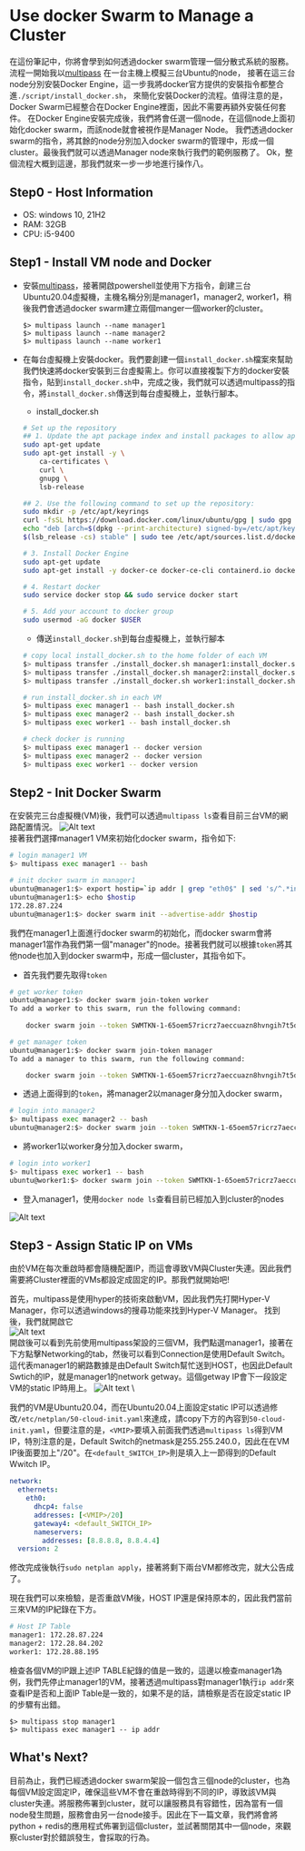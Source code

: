# Use docker Swarm to Manage a Cluster

在這份筆記中，你將會學到如何透過docker swarm管理一個分散式系統的服務。流程一開始我以[multipass](https://multipass.run/) 在一台主機上模擬三台Ubuntu的node，
接著在這三台node分別安裝Docker Engine，這一步我將docker官方提供的安裝指令都整合進`./script/install_docker.sh`， 
來簡化安裝Docker的流程。值得注意的是，Docker Swarm已經整合在Docker Engine裡面，因此不需要再額外安裝任何套件。
在Docker Engine安裝完成後，我們將會任選一個node，在這個node上面初始化docker swarm，而該node就會被視作是Manager Node。
我們透過docker swarm的指令，將其餘的node分別加入docker swarm的管理中，形成一個cluster。最後我們就可以透過Manager node來執行我們的範例服務了。
Ok，整個流程大概到這邊，那我們就來一步一步地進行操作八。

## Step0 - Host Information
- OS: windows 10, 21H2
- RAM: 32GB
- CPU: i5-9400

## Step1 - Install VM node and Docker
- 安裝[multipass](https://multipass.run/)，接著開啟powershell並使用下方指令，創建三台Ubuntu20.04虛擬機，主機名稱分別是manager1，manager2, worker1，稍後我們會透過docker swarm建立兩個manger一個worker的cluster。
    ```
    $> multipass launch --name manager1
    $> multipass launch --name manager2
    $> multipass launch --name worker1
    ```


- 在每台虛擬機上安裝docker。我們要創建一個`install_docker.sh`檔案來幫助我們快速將docker安裝到三台虛擬需上。你可以直接複製下方的docker安裝指令，貼到`install_docker.sh`中，完成之後，我們就可以透過multipass的指令，將`install_docker.sh`傳送到每台虛擬機上，並執行腳本。
    - install_docker.sh
    ```bash
    # Set up the repository
    ## 1. Update the apt package index and install packages to allow apt to use a repository over HTTPS:
    sudo apt-get update
    sudo apt-get install -y \
        ca-certificates \
        curl \
        gnupg \
        lsb-release

    ## 2. Use the following command to set up the repository:
    sudo mkdir -p /etc/apt/keyrings
    curl -fsSL https://download.docker.com/linux/ubuntu/gpg | sudo gpg --dearmor -o /etc/apt/keyrings/docker.gpg
    echo "deb [arch=$(dpkg --print-architecture) signed-by=/etc/apt/keyrings/docker.gpg] https://download.docker.com/linux/ubuntu \
    $(lsb_release -cs) stable" | sudo tee /etc/apt/sources.list.d/docker.list > /dev/null

    # 3. Install Docker Engine
    sudo apt-get update
    sudo apt-get install -y docker-ce docker-ce-cli containerd.io docker-compose-plugin

    # 4. Restart docker
    sudo service docker stop && sudo service docker start

    # 5. Add your account to docker group
    sudo usermod -aG docker $USER
    ```
    - 傳送`install_docker.sh`到每台虛擬機上，並執行腳本
    ```bash
    # copy local install_docker.sh to the home folder of each VM
    $> multipass transfer ./install_docker.sh manager1:install_docker.sh
    $> multipass transfer ./install_docker.sh manager2:install_docker.sh
    $> multipass transfer ./install_docker.sh worker1:install_docker.sh

    # run install_docker.sh in each VM
    $> multipass exec manager1 -- bash install_docker.sh
    $> multipass exec manager2 -- bash install_docker.sh
    $> multipass exec worker1 -- bash install_docker.sh

    # check docker is running
    $> multipass exec manager1 -- docker version
    $> multipass exec manager2 -- docker version
    $> multipass exec worker1 -- docker version
    ```

## Step2 - Init Docker Swarm
在安裝完三台虛擬機(VM)後，我們可以透過`multipass ls`查看目前三台VM的網路配置情況。
<img src="imgs/multipass_ls.png" alt="Alt text" title="multipass ls"> \
接著我們選擇manager1 VM來初始化docker swarm，指令如下:
```bash
# login manager1 VM
$> multipass exec manager1 -- bash

# init docker swarm in manager1
ubuntu@manager1:$> export hostip=`ip addr | grep "eth0$" | sed 's/^.*inet //g' | sed 's/\/.* brd.*//g '`
ubuntu@manager1:$> echo $hostip
172.28.87.224
ubuntu@manager1:$> docker swarm init --advertise-addr $hostip

```
我們在manager1上面進行docker swarm的初始化，而docker swarm會將manager1當作為我們第一個"manager"的node。接著我們就可以根據`token`將其他node也加入到docker swarm中，形成一個cluster，其指令如下。
    
- 首先我們要先取得`token`
```bash
# get worker token
ubuntu@manager1:$> docker swarm join-token worker
To add a worker to this swarm, run the following command:
    
    docker swarm join --token SWMTKN-1-65oem57ricrz7aeccuazn8hvngih7t5dx2cetno4j66ud56444-djl8zhzacjm3b77rqpzajtl90 172.28.87.224:2377

# get manager token
ubuntu@manager1:$> docker swarm join-token manager
To add a manager to this swarm, run the following command:

    docker swarm join --token SWMTKN-1-65oem57ricrz7aeccuazn8hvngih7t5dx2cetno4j66ud56444-4s6o6buqswmwjwnm6tm0209hg 172.28.87.224:2377
```

- 透過上面得到的`token`，將manager2以manager身分加入docker swarm，
```bash
# login into manager2
$> multipass exec manager2 -- bash
ubuntu@manager2:$> docker swarm join --token SWMTKN-1-65oem57ricrz7aeccuazn8hvngih7t5dx2cetno4j66ud56444-4s6o6buqswmwjwnm6tm0209hg 172.28.87.224:2377
```

- 將worker1以worker身分加入docker swarm，
```bash
# login into worker1
$> multipass exec worker1 -- bash
ubuntu@worker1:$> docker swarm join --token SWMTKN-1-65oem57ricrz7aeccuazn8hvngih7t5dx2cetno4j66ud56444-djl8zhzacjm3b77rqpzajtl90 172.28.87.224:2377
```

- 登入manager1，使用`docker node ls`查看目前已經加入到cluster的nodes
<img src="imgs/docker_node_ls.png" alt="Alt text" title="multipass ls">

## Step3 - Assign Static IP on VMs
由於VM在每次重啟時都會隨機配置IP，而這會導致VM與Cluster失連。因此我們需要將Cluster裡面的VMs都設定成固定的IP。那我們就開始吧! 

首先，multipass是使用hyper的技術來啟動VM，因此我們先打開Hyper-V Manager，你可以透過windows的搜尋功能來找到Hyper-V Manager。 找到後，我們就開啟它\
<img src="imgs/hyperv_manager.png" alt="Alt text" title="multipass ls"> \
開啟後可以看到先前使用multipass架設的三個VM，我們點選manager1，接著在下方點擊Networking的tab，然後可以看到Connection是使用Default Switch。這代表manager1的網路數據是由Default Switch幫忙送到HOST，也因此Default Swtich的IP，就是manager1的network getway。這個getway IP會下一段設定VM的static IP時用上。
<img src="imgs/hyperv_manager_detail.png" alt="Alt text" title="multipass ls"> \

我們的VM是Ubuntu20.04，而在Ubuntu20.04上面設定static IP可以透過修改`/etc/netplan/50-cloud-init.yaml`來達成，請copy下方的內容到`50-cloud-init.yaml`，但要注意的是，`<VMIP>`要填入前面我們透過`multipass ls`得到VM IP，特別注意的是，Default Switch的netmask是255.255.240.0，因此在在VM IP後面要加上"/20"。在`<default_SWITCH_IP>`則是填入上一節得到的Default Wwitch IP。
```yaml
network:
  ethernets:
    eth0:
      dhcp4: false
      addresses: [<VMIP>/20]
      gateway4: <default_SWITCH_IP>
      nameservers:
        addresses: [8.8.8.8, 8.8.4.4]
  version: 2
```
修改完成後執行`sudo netplan apply`，接著將剩下兩台VM都修改完，就大公告成了。

現在我們可以來檢驗，是否重啟VM後，HOST IP還是保持原本的，因此我們當前三來VM的IP紀錄在下方。
```bash
# Host IP Table
manager1: 172.28.87.224
manager2: 172.28.84.202
worker1: 172.28.88.195
```
檢查各個VM的IP跟上述IP TABLE紀錄的值是一致的，這邊以檢查manager1為例，我們先停止manager1的VM，接著透過multipass對manager1執行`ip addr`來查看IP是否和上面IP Table是一致的，如果不是的話，請檢察是否在設定static IP的步驟有出錯。
```
$> multipass stop manager1
$> multipass exec manager1 -- ip addr
```

## What's Next?
目前為止，我們已經透過docker swarm架設一個包含三個node的cluster，也為每個VM設定固定IP，確保這些VM不會在重啟時得到不同的IP，導致該VM與cluster失連。將服務佈署到cluster，就可以讓服務具有容錯性，因為當有一個node發生問題，服務會由另一台node接手。因此在下一篇文章，我們將會將python + redis的應用程式佈署到這個cluster，並試著關閉其中一個node，來觀察cluster對於錯誤發生，會採取的行為。